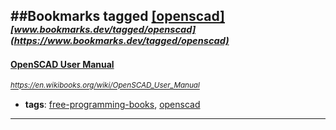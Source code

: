 ##Bookmarks tagged [[openscad]](https://www.bookmarks.dev?q=[openscad])
_<sup><sup>[www.bookmarks.dev/tagged/openscad](https://www.bookmarks.dev/tagged/openscad)</sup></sup>_
---
#### [OpenSCAD User Manual](https://en.wikibooks.org/wiki/OpenSCAD_User_Manual)
_<sup>https://en.wikibooks.org/wiki/OpenSCAD_User_Manual</sup>_

* **tags**: [free-programming-books](../tagged/free-programming-books.md), [openscad](../tagged/openscad.md)
---
